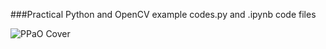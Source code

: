 ###Practical Python and OpenCV  example codes.py and .ipynb code files



![PPaO Cover][PPaO]


[PPaO]:https://www.pyimagesearch.com/static/templates/practical-python-and-opencv/images/practical_python_and_opencv_cover_green.png